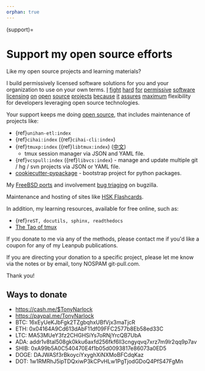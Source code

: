 ```yaml
---
orphan: true
---
```


(support)=

# Support my open source efforts

Like my open source projects and learning materials?

I build permissively licensed software solutions for you and your organization to use on your own
terms. [I](https://github.com/aseprite/aseprite/issues/1242#issuecomment-244312248)
[fight](https://github.com/pytest-dev/pytest-mock/issues/45)
[hard](https://github.com/ScottDuckworth/python-anyvcs/issues/32)
[for](https://github.com/urwid/urwid/issues/41)
[permissive](https://github.com/Valloric/ycmd/issues/139)
[software](https://github.com/pypa/pip/issues/3441)
[licensing](https://github.com/jgm/peg-markdown/issues/35)
[on](https://github.com/saitoha/canossa/issues/1)
[open](https://github.com/django-wiki/django-wiki/issues/454)
[source](https://github.com/go-yaml/yaml/issues/160)
[projects](https://github.com/wbond/pybars3/issues/8)
[because](https://github.com/universal-ctags/ctags/issues/969)
[it](https://github.com/libgit2/pygit2/issues/632)
[assures](https://bitbucket.org/jendrikseipp/vulture/issues/14/license)
[maximum](https://github.com/python-bugzilla/python-bugzilla/issues/25) flexibility for developers
leveraging open source technologies.

Your support keeps me doing [open source][open source], that includes maintenance of projects like:

- {ref}`unihan-etl:index`
- {ref}`cihai:index` ({ref}`cihai-cli:index`)
- {ref}`tmuxp:index` ({ref}`libtmux:index`) ([中文](https://tmuxp.readthedocs.io/zh_CN/latest/))
  - tmux session manager via JSON and YAML file.
- {ref}`vcspull:index` ({ref}`libvcs:index`) - manage and update multiple git / hg / svn projects
  via JSON or YAML file.
- [cookiecutter-pypackage][cookiecutter-pypackage] - bootstrap project for python packages.

My [FreeBSD ports](https://portscout.freebsd.org/tony@git-pull.com.html) and involvement
[bug triaging](https://bugs.freebsd.org/bugzilla/buglist.cgi?bug_status=New&bug_status=Open&bug_status=In%20Progress&bug_status=Closed&bug_status=UNCONFIRMED&email1=tony%40git-pull.com&emailassigned_to1=1&emailcc1=1&emaillongdesc1=1&emailreporter1=1&emailtype1=equals&f0=OP&f1=OP&f2=product&f3=component&f4=alias&f5=short_desc&f7=CP&f8=CP&j1=OR&o2=substring&o3=substring&o4=substring&o5=substring&query_format=advanced)
on bugzilla.

Maintenance and hosting of sites like [HSK Flashcards](https://www.hskflashcards.com).

In addition, my learning resources, available for free online, such as:

- {ref}`reST, docutils, sphinx, readthedocs`
- [The Tao of tmux][the tao of tmux]

If you donate to me via any of the methods, please contact me if you'd like a coupon for any of my
Leanpub publications.

If you are directing your donation to a specific project, please let me know via the notes or by
email, tony <at> NOSPAM git-pull.com.

Thank you!

## Ways to donate

- <https://cash.me/$TonyNarlock>
- <https://paypal.me/TonyNarlock>
- BTC: 16xEyUeKJbFgk2TZgbqhxUBfVjx3maTjcR
- ETH: 0x04164A9Cd613dAbF11df09FFC2577b8Eb58ed33C
- LTC: MA53MUeY3fz2CHGHSiYs7oRNjYrcQB7UbA
- ADA: addr1v8tal508gk0kku6axfd256fkf6ll3cngyqvq7xrz7m9lr2qq9p7av
- SHIB: 0xA99b5A0C540470E4f1b05d0093817e86073a0ED5
- DOGE: DAJWASf3rBkoyciYxyghXiNXMoBFCdqKaz
- DOT: 1w1RMRhJ5ipTDQxiwP3kCPvHLw1PgTjodGDoQ4PfS47FgMn

[open source]: https://openhub.net/accounts/git-pull
[the tao of tmux]: https://leanpub.com/the-tao-of-tmux/read
[cookiecutter-pypackage]: https://github.com/tony/cookiecutter-pypackage
